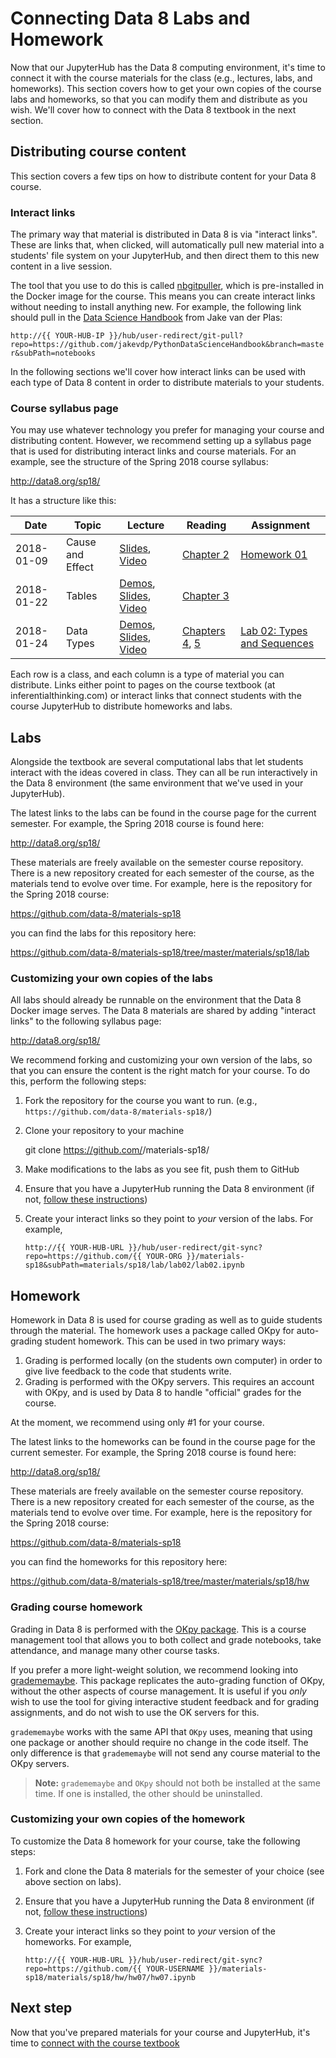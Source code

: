 # Connecting Data 8 Labs and Homework

Now that our JupyterHub has the Data 8 computing environment, it's time to
connect it with the course materials for the class (e.g., lectures, labs, and homeworks).
This section covers how to get your own copies of the course labs and
homeworks, so that you can modify them and distribute as you wish. We'll
cover how to connect with the Data 8 textbook in the next section.

## Distributing course content

This section covers a few tips on how to distribute content for your Data 8
course.

### Interact links

The primary way that material is distributed in Data 8 is via "interact links". These are links that,
when clicked, will automatically pull new material into a students' file system on your JupyterHub, and then
direct them to this new content in a live session.

The tool that you use to do this is called [nbgitpuller](https://github.com/data-8/nbgitpuller),
which is pre-installed in the Docker image for the course. This means you can create interact links
without needing to install anything new. For example, the following link should pull in
the [Data Science Handbook](https://github.com/jakevdp/PythonDataScienceHandbook/tree/master/notebooks) from Jake van der Plas:

`http://{{ YOUR-HUB-IP }}/hub/user-redirect/git-pull?repo=https://github.com/jakevdp/PythonDataScienceHandbook&branch=master&subPath=notebooks`

In the following sections we'll cover how interact links can be used with each type of Data 8
content in order to distribute materials to your students.

### Course syllabus page

You may use whatever technology you prefer for managing your course and
distributing content. However, we recommend setting up a syllabus page that
is used for distributing interact links and course materials. For an example,
see the structure of the Spring 2018 course syllabus:

http://data8.org/sp18/

It has a structure like this:

| Date          | Topic | Lecture  | Reading | Assignment
| ------------- | ----- | -------  | ------- | ----------
| 2018-01-09 | Cause and Effect | [Slides](http://data8.org/materials-sp18/lec/lec02PDF.pdf), [Video](https://www.youtube.com/watch?v=oF9rA2PYG6A) | [Chapter 2](https://www.inferentialthinking.com/chapters/02/causality-and-experiments.html) | [Homework 01](http://datahub.berkeley.edu/hub/user-redirect/git-sync?repo=https://github.com/data-8/materials-sp18&subPath=materials/sp18/hw/hw01/hw01.ipynb)
| 2018-01-22 | Tables | [Demos](http://datahub.berkeley.edu/hub/user-redirect/git-sync?repo=https://github.com/data-8/materials-sp18&subPath=lec/lec03.ipynb), [Slides](http://data8.org/materials-sp18/lec/lec03PDF.pdf), [Video](https://www.youtube.com/watch?v=NLw4egmXBHM) | [Chapter 3](https://www.inferentialthinking.com/chapters/03/programming-in-python.html)| |
| 2018-01-24 | Data Types | [Demos](http://datahub.berkeley.edu/hub/user-redirect/git-sync?repo=https://github.com/data-8/materials-sp18&subPath=lec/lec04.ipynb), [Slides](http://data8.org/materials-sp18/lec/lec04PDF.pdf), [Video](https://www.youtube.com/watch?v=O3AAJs7dx-c) | [Chapters 4](https://www.inferentialthinking.com/chapters/04/data-types.html), [5](https://www.inferentialthinking.com/chapters/05/sequences.html)| [Lab 02: Types and Sequences](http://datahub.berkeley.edu/hub/user-redirect/git-sync?repo=https://github.com/data-8/materials-sp18&subPath=materials/sp18/lab/lab02/lab02.ipynb)

Each row is a class, and each column is a type of material you can distribute.
Links either point to pages on the course textbook (at inferentialthinking.com)
or interact links that connect students with the course JupyterHub to
distribute homeworks and labs.

## Labs

Alongside the textbook are several computational labs that let students interact with the
ideas covered in class. They can all be run interactively in the Data 8 environment (the same
environment that we've used in your JupyterHub).

The latest links to the labs can be found in the course page for the current
semester. For example, the Spring 2018 course is found here:

http://data8.org/sp18/

These materials are freely available on the semester course repository.
There is a new repository created for each semester of the course, as the materials
tend to evolve over time. For example, here is the repository for the Spring 2018 course:

https://github.com/data-8/materials-sp18

you can find the labs for this repository here:

https://github.com/data-8/materials-sp18/tree/master/materials/sp18/lab


### Customizing your own copies of the labs

All labs should already be runnable on the environment that the Data 8 Docker image serves.
The Data 8 materials are shared by adding
"interact links" to the following syllabus page:

http://data8.org/sp18/

We recommend forking and customizing your own version of the labs, so that you can ensure the
content is the right match for your course. To do this, perform the following steps:

1. Fork the repository for the course you want to run. (e.g., `https://github.com/data-8/materials-sp18/`)
2. Clone your repository to your machine

      git clone https://github.com/<YOUR-USERNAME>/materials-sp18/

3. Make modifications to the labs as you see fit, push them to GitHub
4. Ensure that you have a JupyterHub running the Data 8 environment (if not, [follow these instructions](customize_hub_environment.html))
5. Create your interact links so they point to *your* version of the labs. For example,

       http://{{ YOUR-HUB-URL }}/hub/user-redirect/git-sync?repo=https://github.com/{{ YOUR-ORG }}/materials-sp18&subPath=materials/sp18/lab/lab02/lab02.ipynb

## Homework

Homework in Data 8 is used for course grading as well as to guide students through the
material. The homework uses a package called OKpy for auto-grading student homework. This can be
used in two primary ways:

1. Grading is performed locally (on the students own computer) in order to give live feedback
   to the code that students write.
2. Grading is performed with the OKpy servers. This requires an account with OKpy, and is
   used by Data 8 to handle "official" grades for the course.

At the moment, we recommend using only #1 for your course.

The latest links to the homeworks can be found in the course page for the current
semester. For example, the Spring 2018 course is found here:

http://data8.org/sp18/

These materials are freely available on the semester course repository.
There is a new repository created for each semester of the course, as the materials
tend to evolve over time. For example, here is the repository for the Spring 2018 course:

https://github.com/data-8/materials-sp18

you can find the homeworks for this repository here:

https://github.com/data-8/materials-sp18/tree/master/materials/sp18/hw


### Grading course homework

Grading in Data 8 is performed with the [OKpy package](https://okpy.org/). This is a course
management tool that allows you to both collect and grade notebooks, take
attendance, and manage many other course tasks.

If you prefer a more light-weight solution, we recommend looking into [gradememaybe](https://github.com/data-8/gradememaybe).
This package replicates the auto-grading function of OKpy, without the other aspects
of course management. It is useful if you *only* wish to use the tool for giving interactive
student feedback and for grading assignments, and do not wish to use the OK servers for this.

`gradememaybe` works with the same API that `OKpy` uses, meaning that using one package
or another should require no change in the code itself. The only difference is that
`gradememaybe` will not send any course material to the OKpy servers.

> **Note:** `gradememaybe` and `OKpy` should not both be installed at the same time. If one
  is installed, the other should be uninstalled.

### Customizing your own copies of the homework

To customize the Data 8 homework for your course, take the following steps:

1. Fork and clone the Data 8 materials for the semester of your choice (see above section on labs).
2. Ensure that you have a JupyterHub running the Data 8 environment (if not, [follow these instructions](customize_hub_environment.html))
3. Create your interact links so they point to *your* version of the homeworks. For example,

       http://{{ YOUR-HUB-URL }}/hub/user-redirect/git-sync?repo=https://github.com/{{ YOUR-USERNAME }}/materials-sp18/materials/sp18/hw/hw07/hw07.ipynb

## Next step

Now that you've prepared materials for your course and JupyterHub, it's
time to [connect with the course textbook](connect_website_and_textbook.md)
